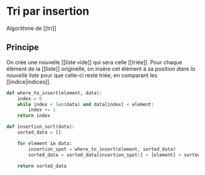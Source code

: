 # Tri par insertion
Algorithme de [[tri]]

## Principe
On crée une nouvelle [[liste vide]] qui sera celle [[triée]]. Pour chaque élément de la [[liste]] originelle, on insère cet élément à sa position *dans la nouvelle liste* pour que celle-ci reste triée, en comparant les [[indice|indices]].

```python
def where_to_insert(element, data):
	index = 0
	while index < len(data) and data[index] < element:
		index += 1
	return index

def insertion_sort(data):
	sorted_data = []

	for element in data:
		insertion_spot = where_to_insert(element, sorted_data)
		sorted_data = sorted_data[insertion_spot:] + [element] + sorted_data[:insertion_spot]

	return sorted_data
```